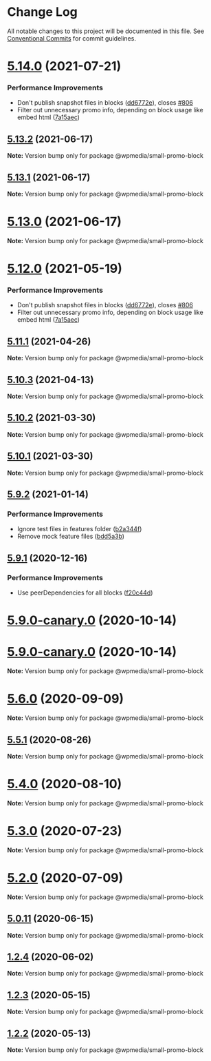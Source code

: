 # Change Log

All notable changes to this project will be documented in this file.
See [Conventional Commits](https://conventionalcommits.org) for commit guidelines.

# [5.14.0](https://github.com/WPMedia/fusion-news-theme-blocks/compare/v5.11.1-hotfix.0...v5.14.0) (2021-07-21)


### Performance Improvements

* Don't publish snapshot files in blocks ([dd6772e](https://github.com/WPMedia/fusion-news-theme-blocks/commit/dd6772e5ce203cfa62a89a881a1af5fde3b1852e)), closes [#806](https://github.com/WPMedia/fusion-news-theme-blocks/issues/806)
* Filter out unnecessary promo info, depending on block usage like embed html ([7a15aec](https://github.com/WPMedia/fusion-news-theme-blocks/commit/7a15aecaa7d19bb589604442ecf8a67e0f7c2b3c))





## [5.13.2](https://github.com/WPMedia/fusion-news-theme-blocks/compare/v5.13.1...v5.13.2) (2021-06-17)

**Note:** Version bump only for package @wpmedia/small-promo-block





## [5.13.1](https://github.com/WPMedia/fusion-news-theme-blocks/compare/v5.13.0...v5.13.1) (2021-06-17)

**Note:** Version bump only for package @wpmedia/small-promo-block





# [5.13.0](https://github.com/WPMedia/fusion-news-theme-blocks/compare/v5.12.0...v5.13.0) (2021-06-17)

**Note:** Version bump only for package @wpmedia/small-promo-block





# [5.12.0](https://github.com/WPMedia/fusion-news-theme-blocks/compare/v5.11.1-hotfix.0...v5.12.0) (2021-05-19)


### Performance Improvements

* Don't publish snapshot files in blocks ([dd6772e](https://github.com/WPMedia/fusion-news-theme-blocks/commit/dd6772e5ce203cfa62a89a881a1af5fde3b1852e)), closes [#806](https://github.com/WPMedia/fusion-news-theme-blocks/issues/806)
* Filter out unnecessary promo info, depending on block usage like embed html ([7a15aec](https://github.com/WPMedia/fusion-news-theme-blocks/commit/7a15aecaa7d19bb589604442ecf8a67e0f7c2b3c))





## [5.11.1](https://github.com/WPMedia/fusion-news-theme-blocks/compare/v5.11.1-hotfix.0...v5.11.1) (2021-04-26)

**Note:** Version bump only for package @wpmedia/small-promo-block





## [5.10.3](https://github.com/WPMedia/fusion-news-theme-blocks/compare/v5.10.3-hotfix.0...v5.10.3) (2021-04-13)

**Note:** Version bump only for package @wpmedia/small-promo-block





## [5.10.2](https://github.com/WPMedia/fusion-news-theme-blocks/compare/v5.10.0...v5.10.2) (2021-03-30)

**Note:** Version bump only for package @wpmedia/small-promo-block





## [5.10.1](https://github.com/WPMedia/fusion-news-theme-blocks/compare/v5.10.0...v5.10.1) (2021-03-30)

**Note:** Version bump only for package @wpmedia/small-promo-block





## [5.9.2](https://github.com/WPMedia/fusion-news-theme-blocks/compare/v5.9.1...v5.9.2) (2021-01-14)


### Performance Improvements

* Ignore test files in features folder ([b2a344f](https://github.com/WPMedia/fusion-news-theme-blocks/commit/b2a344f96d92b63d25658ab70ec9ec63633fcf6f))
* Remove mock feature files ([bdd5a3b](https://github.com/WPMedia/fusion-news-theme-blocks/commit/bdd5a3bc942ac93a97623bf5c1fdd3aec264aa6f))





## [5.9.1](https://github.com/WPMedia/fusion-news-theme-blocks/compare/v5.9.0...v5.9.1) (2020-12-16)


### Performance Improvements

* Use peerDependencies for all blocks ([f20c44d](https://github.com/WPMedia/fusion-news-theme-blocks/commit/f20c44d18c9b07ce0ed0e5ff05d401eaca69a9f5))



# [5.9.0-canary.0](https://github.com/WPMedia/fusion-news-theme-blocks/compare/v5.9.0-beta.0...v5.9.0-canary.0) (2020-10-14)





# [5.9.0-canary.0](https://github.com/WPMedia/fusion-news-theme-blocks/compare/v5.9.0-beta.0...v5.9.0-canary.0) (2020-10-14)

**Note:** Version bump only for package @wpmedia/small-promo-block





# [5.6.0](https://github.com/WPMedia/fusion-news-theme-blocks/compare/v5.6.0-beta.0...v5.6.0) (2020-09-09)

**Note:** Version bump only for package @wpmedia/small-promo-block





## [5.5.1](https://github.com/WPMedia/fusion-news-theme-blocks/compare/v5.5.1-beta.0...v5.5.1) (2020-08-26)

**Note:** Version bump only for package @wpmedia/small-promo-block





# [5.4.0](https://github.com/WPMedia/fusion-news-theme-blocks/compare/v5.4.0-beta.0...v5.4.0) (2020-08-10)

**Note:** Version bump only for package @wpmedia/small-promo-block





# [5.3.0](https://github.com/WPMedia/fusion-news-theme-blocks/compare/v5.3.0-beta.0...v5.3.0) (2020-07-23)

**Note:** Version bump only for package @wpmedia/small-promo-block





# [5.2.0](https://github.com/WPMedia/fusion-news-theme-blocks/compare/v5.2.0-beta.0...v5.2.0) (2020-07-09)

**Note:** Version bump only for package @wpmedia/small-promo-block





## [5.0.11](https://github.com/WPMedia/fusion-news-theme-blocks/compare/v5.0.11-beta.0...v5.0.11) (2020-06-15)

**Note:** Version bump only for package @wpmedia/small-promo-block





## [1.2.4](https://github.com/WPMedia/fusion-news-theme-blocks/compare/@wpmedia/small-promo-block@1.2.4-beta.0...@wpmedia/small-promo-block@1.2.4) (2020-06-02)

**Note:** Version bump only for package @wpmedia/small-promo-block





## [1.2.3](https://github.com/WPMedia/fusion-news-theme-blocks/compare/@wpmedia/small-promo-block@1.2.3-hotfix.0...@wpmedia/small-promo-block@1.2.3) (2020-05-15)

**Note:** Version bump only for package @wpmedia/small-promo-block





## [1.2.2](https://github.com/WPMedia/fusion-news-theme-blocks/compare/@wpmedia/small-promo-block@1.2.2-beta.0...@wpmedia/small-promo-block@1.2.2) (2020-05-13)

**Note:** Version bump only for package @wpmedia/small-promo-block
